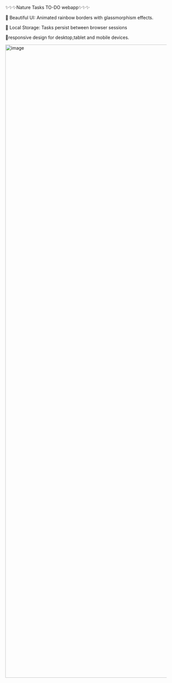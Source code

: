 ✨✨✨Nature Tasks TO-DO webapp✨✨✨


🎨 Beautiful UI: Animated rainbow borders with glassmorphism effects.

💾 Local Storage: Tasks persist between browser sessions

📱responsive design for desktop,tablet and mobile devices.


<img width="3840" height="1980" alt="image" src="https://github.com/user-attachments/assets/9160ae7f-ae79-4656-ab0a-69b2cd9d549f" />
